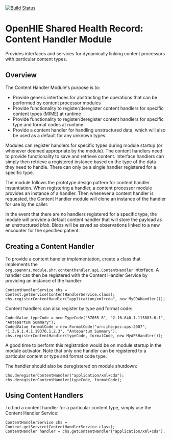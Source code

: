 [![Build Status](https://travis-ci.org/SEDISH/openmrs-module-shr-contenthandler.svg?branch=master)](https://travis-ci.org/SEDISH/openmrs-module-shr-contenthandler)

OpenHIE Shared Health Record: Content Handler Module
====================================================

Provides interfaces and services for dynamically linking content processors with particular content types.

Overview
--------
The Content Handler Module's purpose is to:
* Provide generic interfaces for abstracting the operations that can be performed by content processor modules
* Provide functionality to register/deregister content handlers for specific content types (MIME) at runtime
* Provide functionality to register/deregister content handlers for specific type and format codes at runtime
* Provide a content handler for handling unstructured data, which will also be used as a default for any unknown types.

Modules can register handlers for specific types during module startup (or whenever deemed appropriate by the module).
The content handlers need to provide functionality to save and retrieve content.
Interface handlers can simply then retrieve a registered instance based on the type of the data they need to handle.
There can only be a single handler registered for a specific type.

The module follows the prototype design pattern for content handler instantiation.
When registering a handler, a content processor module provides an instance of a handler.
Then whenever a content handler is requested, the Content Handler module will clone an instance of the handler for use by the caller.

In the event that there are no handlers registered for a specific type, the module will provide a default content handler that will store the payload as an unstructured _blob_.
Blobs will be saved as observations linked to a new encounter for the specified patient.

Creating a Content Handler
--------------------------
To provide a content handler implementation, create a class that implements the ```org.openmrs.module.shr.contenthandler.api.ContentHandler``` interface.
A handler can then be registered with the Content Handler Service by providing an instance of the handler:
```
ContentHandlerService chs = Context.getService(ContentHandlerService.class);
chs.registerContentHandler("application/xml+cda", new MyCDAHandler());
```
Content handlers can also register by type and format code:
```
CodedValue typeCode = new TypeCode("57055-6", "2.16.840.1.113883.6.1", "Antepartum Summary");
CodedValue formatCode = new FormatCode("urn:ihe:pcc:aps:2007", "1.3.6.1.4.1.19376.1.2.3", "Antepartum Summary");
chs.registerContentHandler(typeCode, formatCode, new MyAPSHandler());
```

A good time to perform this registration would be on module startup in the module activator.
Note that only one handler can be registered to a particular content or type and format code type.

The handler should also be deregistered on module shutdown:
```
chs.deregisterContentHandler("application/xml+cda");
chs.deregisterContentHandler(typeCode, formatCode);
```

Using Content Handlers
----------------------
To find a content handler for a particular content type, simply use the Content Handler Service:
```
ContentHandlerService chs = Context.getService(ContentHandlerService.class);
ContentHandler handler = chs.getContentHandler("application/xml+cda");
```
